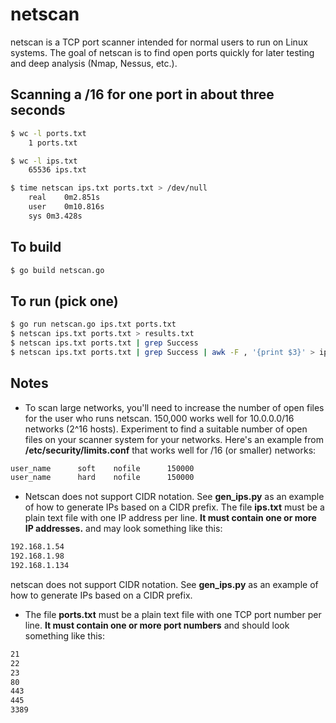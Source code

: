 # netscan

netscan is a TCP port scanner intended for normal users to run on Linux systems. The goal of netscan is to find open ports quickly for later testing and deep analysis (Nmap, Nessus, etc.).

## Scanning a /16 for one port in about three seconds

```bash
$ wc -l ports.txt 
    1 ports.txt

$ wc -l ips.txt 
    65536 ips.txt

$ time netscan ips.txt ports.txt > /dev/null
    real    0m2.851s
    user    0m10.816s
    sys 0m3.428s
```

## To build

```bash
$ go build netscan.go
```

## To run (pick one) 

```bash
$ go run netscan.go ips.txt ports.txt
$ netscan ips.txt ports.txt > results.txt
$ netscan ips.txt ports.txt | grep Success
$ netscan ips.txt ports.txt | grep Success | awk -F , '{print $3}' > ips.txt
```

## Notes

* To scan large networks, you'll need to increase the number of open files for the user who runs netscan. 150,000 works well for 10.0.0.0/16 networks (2^16 hosts). Experiment to find a suitable number of open files on your scanner system for your networks. Here's an example from __/etc/security/limits.conf__ that works well for /16 (or smaller) networks:

```bash
user_name      soft    nofile      150000
user_name      hard    nofile      150000
```

* Netscan does not support CIDR notation. See __gen_ips.py__ as an example of how to generate IPs based on a CIDR prefix. The file __ips.txt__ must be a plain text file with one IP address per line. __It must contain one or more IP addresses.__ and may look something like this:

```bash
192.168.1.54
192.168.1.98
192.168.1.134
```
netscan does not support CIDR notation. See __gen_ips.py__ as an example of how to generate IPs based on a CIDR prefix.

* The file __ports.txt__ must be a plain text file with one TCP port number per line. __It must contain one or more port numbers__ and should look something like this:

```bash
21
22
23
80
443
445
3389
```

